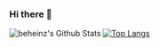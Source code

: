 ### Hi there 👋

<img align="left" alt="beheinz's Github Stats" src="https://github-readme-stats.vercel.app/api/top-langs/?username=beheinz" />

[![Top Langs](https://github-readme-stats.vercel.app/api/top-langs/?username=beheinz&layout=compact)](https://github.com/beheinz/q-learning)
